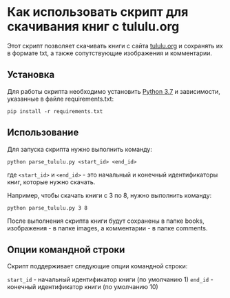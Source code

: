# Как использовать скрипт для скачивания книг с tululu.org

Этот скрипт позволяет скачивать книги с сайта [tululu.org](https://tululu.org/) и сохранять их в формате txt, а также сопутствующие изображения и комментарии.

## Установка

Для работы скрипта необходимо установить [Python 3.7](https://www.python.org/downloads/) и зависимости, указанные в файле requirements.txt:

```
pip install -r requirements.txt
```

## Использование

Для запуска скрипта нужно выполнить команду:

```
python parse_tululu.py <start_id> <end_id>
```

где `<start_id>` и `<end_id>` - это начальный и конечный идентификаторы книг, которые нужно скачать.

Например, чтобы скачать книги с 3 по 8, нужно выполнить команду:

```
python parse_tululu.py 3 8
```

После выполнения скрипта книги будут сохранены в папке books, изображения - в папке images, а комментарии - в папке comments.

## Опции командной строки

Скрипт поддерживает следующие опции командной строки:

 `start_id` - начальный идентификатор книги (по умолчанию 1)
 `end_id` - конечный идентификатор книги (по умолчанию 10)
